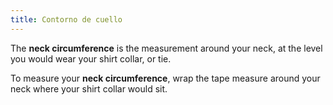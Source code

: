 ```yaml
---
title: Contorno de cuello
---
```


The **neck circumference** is the measurement around your neck, at the level you would wear your shirt collar, or tie.

To measure your **neck circumference**, wrap the tape measure around your neck where your shirt collar would sit.
